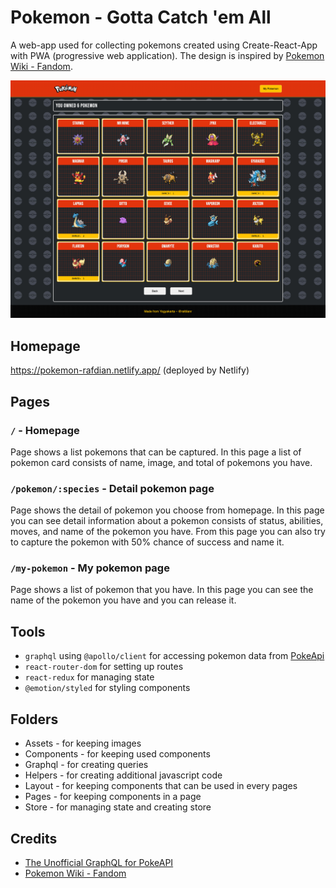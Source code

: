 # Pokemon - Gotta Catch 'em All

A web-app used for collecting pokemons created using Create-React-App with PWA (progressive web application). The design is inspired by [Pokemon Wiki - Fandom](https://pokemon.fandom.com/wiki/Pok%C3%A9mon_Wiki).

![alt text](https://github.com/rafdianr/gotcha-catch-em-all/blob/development/public/ss.png?raw=true)

## Homepage

https://pokemon-rafdian.netlify.app/ (deployed by Netlify)

## Pages

### `/` - Homepage

Page shows a list pokemons that can be captured. In this page a list of pokemon card consists of name, image, and total of pokemons you have.

### `/pokemon/:species` - Detail pokemon page

Page shows the detail of pokemon you choose from homepage. In this page you can see detail information about a pokemon consists of status, abilities, moves, and name of the pokemon you have. From this page you can also try to capture the pokemon with 50% chance of success and name it.

### `/my-pokemon` - My pokemon page

Page shows a list of pokemon that you have. In this page you can see the name of the pokemon you have and you can release it.

## Tools

- `graphql` using `@apollo/client` for accessing pokemon data from [PokeApi](https://github.com/mazipan/graphql-pokeapi)
- `react-router-dom` for setting up routes
- `react-redux` for managing state
- `@emotion/styled` for styling components

## Folders

- Assets - for keeping images
- Components - for keeping used components
- Graphql - for creating queries
- Helpers - for creating additional javascript code
- Layout - for keeping components that can be used in every pages
- Pages - for keeping components in a page
- Store - for managing state and creating store

## Credits

- [The Unofficial GraphQL for PokeAPI](https://github.com/mazipan/graphql-pokeapi)
- [Pokemon Wiki - Fandom](https://pokemon.fandom.com/wiki/Pok%C3%A9mon_Wiki)
